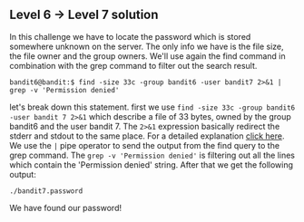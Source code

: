 ## Level 6 -> Level 7 solution
In this challenge we have to locate the password which is stored somewhere unknown on the server.
The only info we have is the file size, the file owner and the group owners.
We'll use again the find command in combination with the grep command to filter out the search result.

    bandit6@bandit:$ find -size 33c -group bandit6 -user bandit7 2>&1 | grep -v 'Permission denied'
let's break down this statement.
first we use `find -size 33c -group bandit6 -user bandit 7 2>&1` which describe a file of 33 bytes, owned by the group bandit6 and the user bandit 7. The `2>&1` expression basically redirect the stderr and stdout to the same place.
For a detailed explanation [click here](https://www.brianstorti.com/understanding-shell-script-idiom-redirect/).
We use the `|` pipe operator to send the output from the find query to the grep command.
The `grep -v 'Permission denied'` is filtering out all the lines which contain the 'Permission denied' string.
After that we get the following output:

    ./bandit7.password
We have found our password!

